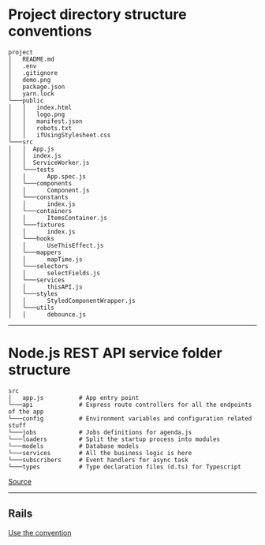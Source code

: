 # Project directory structure conventions

```
project
│   README.md
│   .env
│   .gitignore
│   demo.png
│   package.json
│   yarn.lock
└───public
│   │   index.html
│   │   logo.png
│   │   manifest.json
│   │   robots.txt
│   │   ifUsingStylesheet.css
└───src
│   │  App.js
│   │  index.js
│   │  ServiceWorker.js
│   └───tests
│   │      App.spec.js  
│   └───components
│   │      Component.js  
│   └───constants
│   │      index.js  
│   └───containers
│   │      ItemsContainer.js  
│   └───fixtures
│   │      index.js  
│   └───hooks
│   │      UseThisEffect.js  
│   └───mappers
│   │      mapTime.js  
│   └───selectors
│   │      selectFields.js  
│   └───services
│   │      thisAPI.js  
│   └───styles
│   │      StyledComponentWrapper.js  
│   └───utils
│   │      debounce.js  
```

---

# Node.js REST API service folder structure

```
src
│   app.js          # App entry point
└───api             # Express route controllers for all the endpoints of the app
└───config          # Environment variables and configuration related stuff
└───jobs            # Jobs definitions for agenda.js
└───loaders         # Split the startup process into modules
└───models          # Database models
└───services        # All the business logic is here
└───subscribers     # Event handlers for async task
└───types           # Type declaration files (d.ts) for Typescript
```

[Source](https://softwareontheroad.com/ideal-nodejs-project-structure/#folder)

---

## Rails

[Use the convention](../ruby/rails.md)
